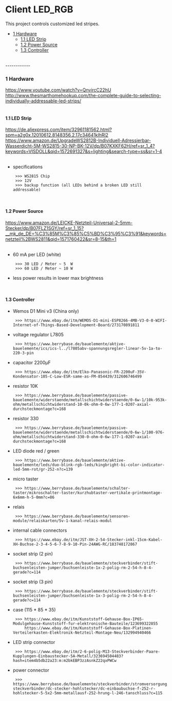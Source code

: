 # Client LED_RGB

This project controls customized led stripes.

   * <a href="#1 Hardware">1 Hardware</a>
      * <a href="#1.1 LED Strip">1.1 LED Strip</a>
      * <a href="#1.2 Power Source">1.2 Power Source</a>
      * <a href="#1.3 Controller">1.3 Controller</a>

</br>
------------
</br>

<a name="1 Hardware"></a>

### 1 Hardware

<a name="1.1 LED Strip"></a>

https://www.youtube.com/watch?v=QnvircC22hU
</br>
http://www.thesmarthomehookup.com/the-complete-guide-to-selecting-individually-addressable-led-strips/
</br>
</br>

#### 1.1 LED Strip

https://de.aliexpress.com/item/32961181562.html?spm=a2g0x.12010612.8148356.2.17c34641klhRl2
</br>
https://www.amazon.de/UpgradeWS2812B-Individuell-Adressierbar-Wasserdicht-5M-WS2815-30-NP-BK-12V/dp/B07KXKF62H/ref=sr_1_4?keywords=VISDOLL&qid=1572691327&s=lighting&search-type=ss&sr=1-4
</br>
</br>

- specifications

       >>> WS2815 Chip
       >>> 12V
       >>> backup function (all LEDs behind a broken LED still addressable)

</br>

<a name="1.2 Power Source"></a>

#### 1.2 Power Source

https://www.amazon.de/LEICKE-Netzteil-Universal-2-5mm-Stecker/dp/B07FLZ1SGY/ref=sr_1_15?__mk_de_DE=%C3%85M%C3%85%C5%BD%C3%95%C3%91&keywords=netzteil%2BWS2811&qid=1571760422&sr=8-15&th=1
</br>
</br>

- 60 mA per LED (white)

       >>> 30 LED / Meter ~ 5  W
       >>> 60 LED / Meter ~ 10 W     

- less power results in lower max brightness

</br>

<a name="1.3 Controller"></a>

#### 1.3 Controller

- Wemos D1 Mini v3 (China only)

       >>> https://www.ebay.de/itm/WEMOS-D1-mini-ESP8266-4MB-V3-0-0-WIFI-Internet-of-Things-Based-Development-Board/273170891811

- voltage regulator L7805

       >>> https://www.berrybase.de/bauelemente/aktive-bauelemente/ics/ics-l../l7805abv-spannungsregler-linear-5v-1a-to-220-3-pin

- capacitor 2200µF

       >>> https://www.ebay.de/itm/Elko-Panasonic-FR-2200uF-35V-Kondensator-105-C-Low-ESR-same-as-FM-854439/312606746499

- resistor 10K

       >>> https://www.berrybase.de/bauelemente/passive-bauelemente/widerstaende/metallschichtwiderstaende/0-6w-1/10k-953k-ohm/metallschichtwiderstand-10-0k-ohm-0-6w-177-1-0207-axial-durchsteckmontage?c=168

- resistor 330

       >>> https://www.berrybase.de/bauelemente/passive-bauelemente/widerstaende/metallschichtwiderstaende/0-6w-1/100-976-ohm/metallschichtwiderstand-330-0-ohm-0-6w-177-1-0207-axial-durchsteckmontage?c=168

- LED diode red / green

       >>> https://www.berrybase.de/bauelemente/aktive-bauelemente/leds/duo-blink-rgb-leds/kingbright-bi-color-indicator-led-5mm-rot/gr-252-n?c=139

- micro taster 

       >>> https://www.berrybase.de/bauelemente/schalter-taster/mikroschalter-taster/kurzhubtaster-vertikale-printmontage-6x6mm-h-5-0mm?c=86

- relais

       >>> https://www.berrybase.de/bauelemente/sensoren-module/relaiskarten/5v-1-kanal-relais-modul

- internal cable connectors

       >>> https://www.ebay.de/itm/JST-XH-2-54-Stecker-inkl-15cm-Kabel-XH-Buchse-2-3-4-5-6-7-8-9-10-Pin-24AWG-RC/183748172867

- socket strip (2 pin)

       >>> https://www.berrybase.de/bauelemente/steckverbinder/stift-buchsenleisten-jumper/buchsenleiste-1x-2-polig-rm-2-54-h-8-4-gerade?c=114

- socket strip (3 pin)

       >>> https://www.berrybase.de/bauelemente/steckverbinder/stift-buchsenleisten-jumper/buchsenleiste-1x-3-polig-rm-2-54-h-8-4-gerade?c=114

- case (115 * 85 * 35)

       >>> https://www.ebay.de/itm/Kunststoff-Gehause-Box-IP65-Modulgehause-Kunststoff-fur-elektronische-Bauteile/123699322855 
           https://www.ebay.de/itm/Kunststoff-Gehause-Box-Platinen-Verteilerkasten-Elektronik-Netzteil-Montage-Neu/132994940466

- LED strip connector

       >>> https://www.ebay.de/itm/2-6-polig-M13-Steckverbinder-Paare-Kupplungen-Einbaustecker-5A-Metall/323694504483?hash=item4b5db22a23:m:m2bkEBP3zzAsnkZ22qxPWCw

- power connector

       >>> https://www.berrybase.de/bauelemente/steckverbinder/stromversorgungs-steckverbinder/dc-stecker-hohlstecker/dc-einbaubuchse-f-252-r-hohlstecker-5-5x2-5mm-metallausf-252-hrung-l-246-tanschluss?c=115